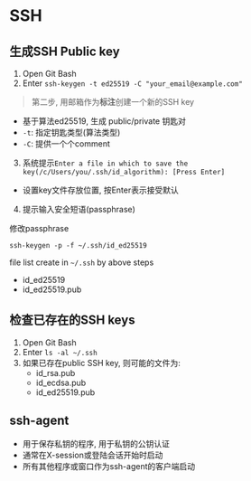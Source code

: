 # SSH

## 生成SSH Public key

1. Open Git Bash
2. Enter `ssh-keygen -t ed25519 -C "your_email@example.com"`

> 第二步, 用邮箱作为**标注**创建一个新的SSH key

- 基于算法ed25519, 生成 public/private 钥匙对
- `-t`: 指定钥匙类型(算法类型)
- `-C`: 提供一个个comment

3. 系统提示`Enter a file in which to save the key(/c/Users/you/.ssh/id_algorithm): [Press Enter]`  

- 设置key文件存放位置, 按Enter表示接受默认

4. 提示输入安全短语(passphrase)

修改passphrase

`ssh-keygen -p -f ~/.ssh/id_ed25519`

file list create in `~/.ssh` by above steps

- id_ed25519
- id_ed25519.pub

## 检查已存在的SSH keys

1. Open Git Bash
2. Enter `ls -al ~/.ssh`
3. 如果已存在public SSH key, 则可能的文件为:
    - id_rsa.pub
    - id_ecdsa.pub
    - id_ed25519.pub

## ssh-agent

- 用于保存私钥的程序, 用于私钥的公钥认证
- 通常在X-session或登陆会话开始时启动
- 所有其他程序或窗口作为ssh-agent的客户端启动
